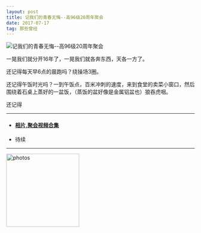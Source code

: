 ```yaml
---
layout: post
title: 记我们的青春无悔--高96级20周年聚会
date: 2017-07-17 
tag: 那些曾经
---
```



 ![记我们的青春无悔--高96级20周年聚会](http://osg1u3s09.bkt.clouddn.com/image/jpg/material/DSC_Tianjin%20%28small%29.jpg)

一晃我们就分开16年了，一晃我们就各奔东西，天各一方了。
  
还记得每天早6点的晨跑吗？绕操场3圈。
    
还记得午饭时光吗？一到午饭点，百米冲刺的速度，来到食堂的卖菜小窗口，然后围绕着石桌上蒸好的一盆饭，（蒸饭的盆好像是金属铝盆也）狼吞虎咽。
    
还记得
    　

-----------------
- #### [相片,聚会视频合集](http://www.xiangnandao.com/video)
- 待续
-----------------

<a href="/photos/" target="_blank"><img src="http://omjh2j5h3.bkt.clouddn.com/%E5%A4%A9%E7%AD%96.jpg" width="195" height="195" alt="photos"/></a>
